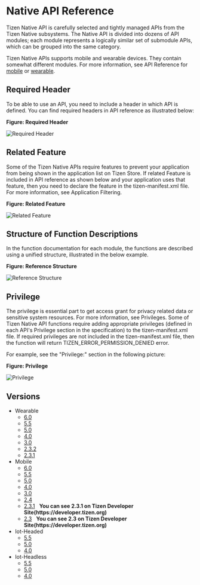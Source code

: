 # Native API Reference

Tizen Native API is carefully selected and tightly managed APIs from the Tizen Native subsystems. The Native API is divided into dozens of API modules; each module represents a logically similar set of submodule APIs, which can be grouped into the same category.

Tizen Native APIs supports mobile and wearable devices. They contain somewhat different modules. For more information, see API Reference for <a href="mobile/latest/index.html" target="_blank">mobile</a> or <a href="wearable/latest/index.html" target="_blank">wearable</a>.

## Required Header

To be able to use an API, you need to include a header in which API is defined. You can find required headers in API reference as illustrated below:

**Figure: Required Header**

![Required Header](media/required_header.png)


## Related Feature

Some of the Tizen Native APIs require features to prevent your application from being shown in the application list on Tizen Store. If related Feature is included in API reference as shown below and your application uses that feature, then you need to declare the feature in the tizen-manifest.xml file. For more information, see Application Filtering.

**Figure: Related Feature**

![Related Feature](media/related_feature.png)


## Structure of Function Descriptions

In the function documentation for each module, the functions are described using a unified structure, illustrated in the below example.

**Figure: Reference Structure**

![Reference Structure](media/function_structure.png)


## Privilege

The privilege is essential part to get access grant for privacy related data or sensitive system resources. For more information, see Privileges.
Some of Tizen Native API functions require adding appropriate privileges (defined in each API's Privilege section in the specification) to the tizen-manifest.xml file. If required privileges are not included in the tizen-manifest.xml file, then the function will return TIZEN_ERROR_PERMISSION_DENIED error.

For example, see the "Privilege:" section in the following picture:

**Figure: Privilege**

![Privilege](media/native_privilege.png)


## Versions
<ul>
<li>Wearable
  <ul>
    <li><a href="wearable/6.0/index.html" target="_blank">6.0</a></li>
    <li><a href="wearable/5.5/index.html" target="_blank">5.5</a></li>
    <li><a href="wearable/5.0/index.html" target="_blank">5.0</a></li>
    <li><a href="wearable/4.0/index.html" target="_blank">4.0</a></li>
    <li><a href="wearable/3.0/index.html" target="_blank">3.0</a></li>
    <li><a href="wearable/2.3.2/index.html" target="_blank">2.3.2</a></li>
    <li><a href="wearable/2.3.1/index.html" target="_blank">2.3.1</a></li>
  </ul>
</li>
<li>Mobile
  <ul>
    <li><a href="mobile/6.0/index.html" target="_blank">6.0</a></li>
    <li><a href="mobile/5.5/index.html" target="_blank">5.5</a></li>
    <li><a href="mobile/5.0/index.html" target="_blank">5.0</a></li>
    <li><a href="mobile/4.0/index.html" target="_blank">4.0</a></li>
    <li><a href="mobile/3.0/index.html" target="_blank">3.0</a></li>
    <li><a href="mobile/2.4/index.html" target="_blank">2.4</a></li>
    <li><a href="https://developer.tizen.org/development/api-references/native-application?redirect=https://developer.tizen.org/dev-guide/2.3.1/org.tizen.native.mobile.apireference/index.html" target="api">2.3.1</a>&nbsp;&nbsp;&nbsp;<strong>You can see 2.3.1 on Tizen Developer Site(https://developer.tizen.org)</strong></li>
    <li><a href="https://developer.tizen.org/development/api-references/native-application?redirect=https://developer.tizen.org/dev-guide/2.3/org.tizen.native.mobile.apireference/index.html" target="api">2.3</a>&nbsp;&nbsp;&nbsp;<strong>You can see 2.3 on Tizen Developer Site(https://developer.tizen.org)</strong></li>
  </ul>
</li>
<li>Iot-Headed
  <ul>
    <li><a href="iot-headed/5.5/index.html" target="_blank">5.5</a></li>
    <li><a href="iot-headed/5.0/index.html" target="_blank">5.0</a></li>
    <li><a href="iot-headed/4.0/index.html" target="_blank">4.0</a></li>
  </ul>
</li>
<li>Iot-Headless
  <ul>
    <li><a href="iot-headless/5.5/index.html" target="_blank">5.5</a></li>
    <li><a href="iot-headless/5.0/index.html" target="_blank">5.0</a></li>
    <li><a href="iot-headless/4.0/index.html" target="_blank">4.0</a></li>
  </ul>
</li>
</ul>
